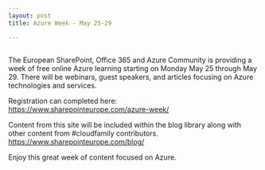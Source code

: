 ```yaml
---
layout: post
title: Azure Week - May 25-29

---
```


<!-- wp:image {"id":657,"sizeSlug":"large"} -->
<figure class="wp-block-image size-large"><img src="https://captainhyperscaler.files.wordpress.com/2020/05/azureweek.png?w=600" alt="" class="wp-image-657"/></figure>
<!-- /wp:image -->

<!-- wp:paragraph -->
<p>The European SharePoint, Office 365 and Azure Community is providing a week of free online Azure learning starting on Monday May 25 through May 29.  There will be webinars, guest speakers, and articles focusing on Azure technologies and services.</p>
<!-- /wp:paragraph -->

<!-- wp:paragraph -->
<p>Registration can completed here: <a rel="noreferrer noopener" href="https://www.sharepointeurope.com/azure-week/" target="_blank">https://www.sharepointeurope.com/azure-week/</a></p>
<!-- /wp:paragraph -->

<!-- wp:paragraph -->
<p>Content from this site will be included within the blog library along with other content from #cloudfamily contributors.  <a rel="noreferrer noopener" href="https://www.sharepointeurope.com/blog/" target="_blank">https://www.sharepointeurope.com/blog/</a></p>
<!-- /wp:paragraph -->

<!-- wp:paragraph -->
<p>Enjoy this great week of content focused on Azure.</p>
<!-- /wp:paragraph -->